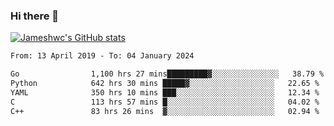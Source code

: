 ### Hi there 👋

[![Jameshwc's GitHub stats](https://github-readme-stats.vercel.app/api?username=jameshwc)](https://github.com/anuraghazra/github-readme-stats)

<!--START_SECTION:waka-->

```txt
From: 13 April 2019 - To: 04 January 2024

Go                1,100 hrs 27 mins█████████▓░░░░░░░░░░░░░░░   38.79 %
Python            642 hrs 30 mins █████▓░░░░░░░░░░░░░░░░░░░   22.65 %
YAML              350 hrs 10 mins ███░░░░░░░░░░░░░░░░░░░░░░   12.34 %
C                 113 hrs 57 mins █░░░░░░░░░░░░░░░░░░░░░░░░   04.02 %
C++               83 hrs 26 mins  ▓░░░░░░░░░░░░░░░░░░░░░░░░   02.94 %
```

<!--END_SECTION:waka-->